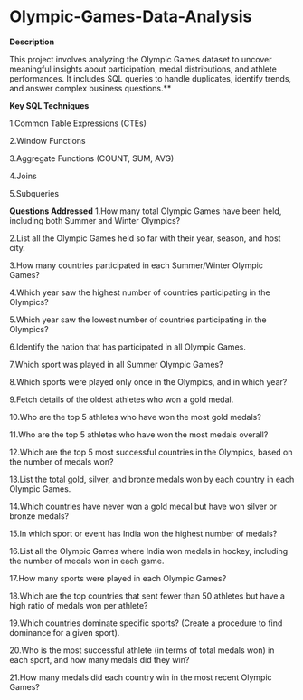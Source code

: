 # Olympic-Games-Data-Analysis

**Description**

This project involves analyzing the Olympic Games dataset to uncover meaningful insights about participation, medal distributions, and athlete performances. It includes SQL queries to handle duplicates, identify trends, and answer complex business questions.**

**Key SQL Techniques**

1.Common Table Expressions (CTEs)

2.Window Functions 

3.Aggregate Functions (COUNT, SUM, AVG)

4.Joins 

5.Subqueries

**Questions Addressed**
1.How many total Olympic Games have been held, including both Summer and Winter Olympics?

2.List all the Olympic Games held so far with their year, season, and host city.

3.How many countries participated in each Summer/Winter Olympic Games?

4.Which year saw the highest number of countries participating in the Olympics?

5.Which year saw the lowest number of countries participating in the Olympics?

6.Identify the nation that has participated in all Olympic Games.

7.Which sport was played in all Summer Olympic Games?

8.Which sports were played only once in the Olympics, and in which year?

9.Fetch details of the oldest athletes who won a gold medal.

10.Who are the top 5 athletes who have won the most gold medals?

11.Who are the top 5 athletes who have won the most medals overall?

12.Which are the top 5 most successful countries in the Olympics, based on the number of medals won?

13.List the total gold, silver, and bronze medals won by each country in each Olympic Games.

14.Which countries have never won a gold medal but have won silver or bronze medals?

15.In which sport or event has India won the highest number of medals?

16.List all the Olympic Games where India won medals in hockey, including the number of medals won in each game.

17.How many sports were played in each Olympic Games?

18.Which are the top countries that sent fewer than 50 athletes but have a high ratio of medals won per athlete?

19.Which countries dominate specific sports? (Create a procedure to find dominance for a given sport).

20.Who is the most successful athlete (in terms of total medals won) in each sport, and how many medals did they win?

21.How many medals did each country win in the most recent Olympic Games?
